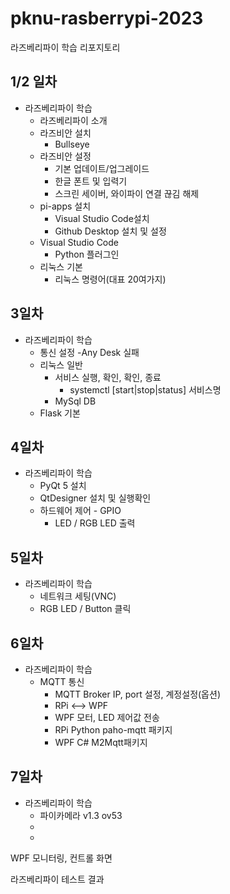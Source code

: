 # pknu-rasberrypi-2023
라즈베리파이 학습 리포지토리

## 1/2 일차
- 라즈베리파이 학습
    - 라즈베리파이 소개
    - 라즈비안 설치
        - Bullseye
    - 라즈비안 설정
        - 기본 업데이트/업그레이드
        - 한글 폰트 및 입력기
        - 스크린 세이버, 와이파이 연결 끊김 해제
    - pi-apps 설치
        - Visual Studio Code설치
        - Github Desktop 설치 및 설정
    - Visual Studio Code
        - Python 플러그인
    - 리눅스 기본
        - 리눅스 명령어(대표 20여가지)

## 3일차
- 라즈베리파이 학습
    - 통신 설정
        -Any Desk 실패
    - 리눅스 일반
        - 서비스 실행, 확인, 확인, 종료
            - systemctl [start|stop|status] 서비스명
        - MySql DB
    - Flask 기본

## 4일차
- 라즈베리파이 학습
    - PyQt 5 설치
    - QtDesigner 설치 및 실행확인
    - 하드웨어 제어 - GPIO
        - LED / RGB LED 출력

## 5일차
- 라즈베리파이 학습
    - 네트워크 세팅(VNC)
    - RGB LED / Button 클릭

## 6일차
- 라즈베리파이 학습
    - MQTT 통신
        - MQTT Broker IP, port 설정, 계정설정(옵션)
        - RPi <--> WPF
        - WPF 모터, LED 제어값 전송
        - RPi Python paho-mqtt 패키지
        - WPF C# M2Mqtt패키지

## 7일차
- 라즈베리파이 학습
    - 파이카메라 v1.3 ov53
    - 
    - 

WPF 모니터링, 컨트롤 화면

라즈베리파이 테스트 결과